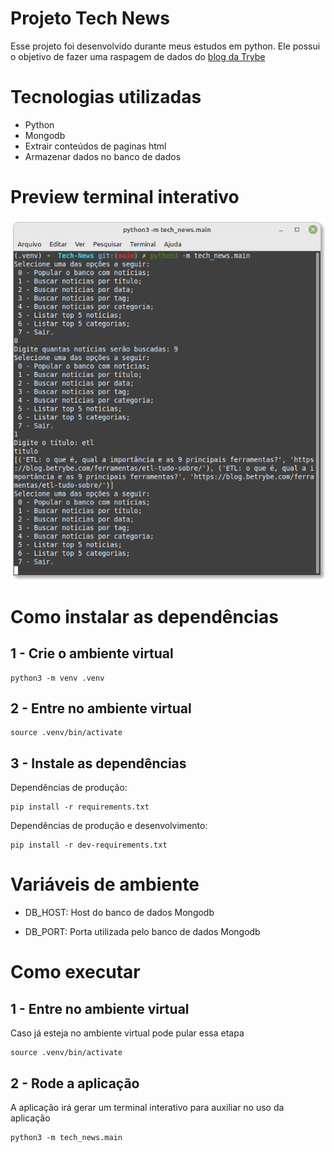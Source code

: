 # Projeto Tech News

Esse projeto foi desenvolvido durante meus estudos em python. Ele possui o objetivo de fazer uma raspagem de dados do [blog da Trybe](https://blog.betrybe.com/)

# Tecnologias utilizadas

* Python
* Mongodb
* Extrair conteúdos de paginas html
* Armazenar dados no banco de dados

# Preview terminal interativo

![Imagem terminal interativo](img/terminal_iterativo.png)


# Como instalar as dependências

## 1 - Crie o ambiente virtual

~~~
python3 -m venv .venv
~~~

## 2 - Entre no ambiente virtual
~~~
source .venv/bin/activate
~~~

## 3 - Instale as dependências

Dependências de produção:

~~~
pip install -r requirements.txt
~~~

Dependências de produção e desenvolvimento:

~~~
pip install -r dev-requirements.txt
~~~

# Variáveis de ambiente

- DB_HOST: Host do banco de dados Mongodb

- DB_PORT: Porta utilizada pelo banco de dados Mongodb

# Como executar

## 1 - Entre no ambiente virtual
Caso já esteja no ambiente virtual pode pular essa etapa
~~~
source .venv/bin/activate
~~~

## 2 - Rode a aplicação
A aplicação irá gerar um terminal interativo para auxiliar no uso da aplicação

~~~
python3 -m tech_news.main
~~~